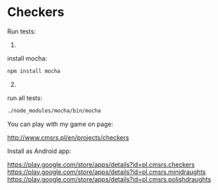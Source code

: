 Checkers
===

Run tests:

1.
install mocha:
```bash
npm install mocha
```

2.
run all tests:

```bash
./node_modules/mocha/bin/mocha
```


You can play with my game on page:

http://www.cmsrs.pl/en/projects/checkers


Install as Android app:

https://play.google.com/store/apps/details?id=pl.cmsrs.checkers
https://play.google.com/store/apps/details?id=pl.cmsrs.minidraughts
https://play.google.com/store/apps/details?id=pl.cmsrs.polishdraughts
